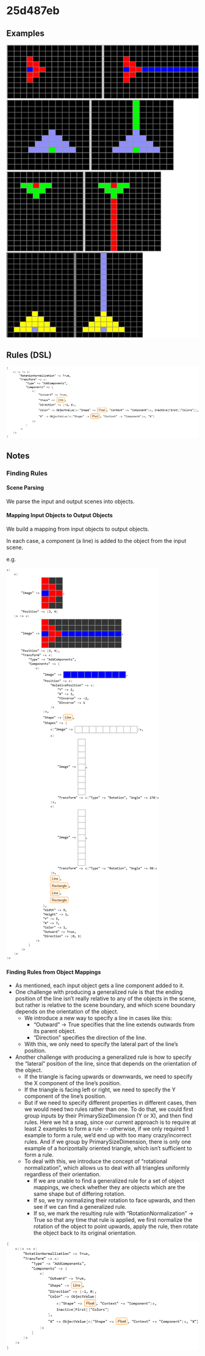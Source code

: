 # 25d487eb

## Examples

![ARC examples for 25d487eb](examples.png?raw=true)

## Rules (DSL)

![DSL rules for 25d487eb](rules.png?raw=true)

## Notes

### Finding Rules


#### Scene Parsing

We parse the input and output scenes into objects.


#### Mapping Input Objects to Output Objects

We build a mapping from input objects to output objects.

In each case, a component (a line) is added to the object from the input scene.

e.g.



![image 1](image1.png?raw=true)


#### Finding Rules from Object Mappings

* As mentioned, each input object gets a line component added to it.
* One challenge with producing a generalized rule is that the ending position of the line isn’t really relative to any of the objects in the scene, but rather is relative to the scene boundary, and which scene boundary depends on the orientation of the object.
   * We introduce a new way to specify a line in cases like this:
       * “Outward” -> True specifies that the line extends outwards from its parent object.
       * “Direction” specifies the direction of the line.
   * With this, we only need to specify the lateral part of the line’s position.
* Another challenge with producing a generalized rule is how to specify the “lateral” position of the line, since that depends on the orientation of the object.
   * If the triangle is facing upwards or downwards, we need to specify the X component of the line’s position.
   * If the triangle is facing left or right, we need to specify the Y component of the line’s position.
   * But if we need to specify different properties in different cases, then we would need two rules rather than one. To do that, we could first group inputs by their PrimarySizeDimension (Y or X), and then find rules. Here we hit a snag, since our current approach is to require at least 2 examples to form a rule -- otherwise, if we only required 1 example to form a rule, we’d end up with too many crazy/incorrect rules. And if we group by PrimarySizeDimension, there is only one example of a horizontally oriented triangle, which isn’t sufficient to form a rule.
   * To deal with this, we introduce the concept of “rotational normalization”, which allows us to deal with all triangles uniformly regardless of their orientation.
       * If we are unable to find a generalized rule for a set of object mappings, we check whether they are objects which are the same shape but of differing rotation.
       * If so, we try normalizing their rotation to face upwards, and then see if we can find a generalized rule.
       * If so, we mark the resulting rule with “RotationNormalization” -> True so that any time that rule is applied, we first normalize the rotation of the object to point upwards,  apply the rule, then rotate the object back to its original orientation.


![image 2](image2.png?raw=true)
